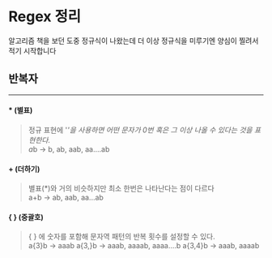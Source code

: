 Regex 정리
=======
알고리즘 책을 보던 도중 정규식이 나왔는데
더 이상 정규식을 미루기엔 양심이 찔려서 적기 시작합니다

## 반복자
-----
#### \* (별표)
>정규 표현에 '*'을 사용하면 어떤 문자가 0번 혹은 그 이상 나올 수 있다는 것을 표현한다. <br />
>a*b -> b, ab, aab, aa....ab

#### \+ (더하기)
>별표(*)와 거의 비슷하지만 최소 한번은 나타난다는 점이 다르다<br/>
>a+b -> ab, aab, aa...ab

#### \{ \} (중괄호)
> { } 에 숫자를 포함해 문자역 패턴의 반복 횟수를 설정할 수 있다. <br />
> a{3}b -> aaab
> a{3,}b -> aaab, aaaab, aaaa....b
> a{3,4}b -> aaab, aaaab





